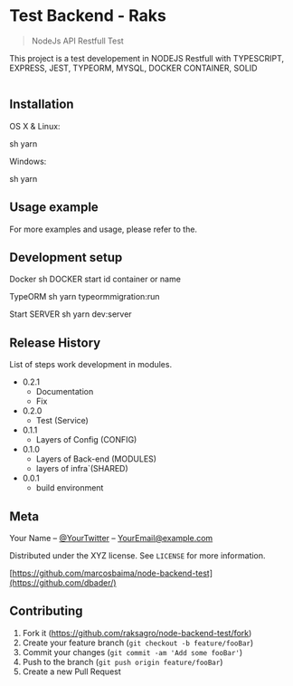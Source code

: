 # Test Backend - Raks

> NodeJs API Restfull Test

This project is a test developement in NODEJS Restfull with TYPESCRIPT, EXPRESS, JEST, TYPEORM, MYSQL, DOCKER CONTAINER, SOLID   

![]()

## Installation

OS X & Linux:

sh
yarn 


Windows:

sh
yarn


## Usage example

For more examples and usage, please refer to the.


## Development setup

Docker
sh
DOCKER start id container or name

TypeORM
sh
yarn typeormmigration:run

Start SERVER
sh
yarn dev:server

## Release History
List of steps work development in modules. 

* 0.2.1
    * Documentation
    * Fix
* 0.2.0
    * Test (Service)
* 0.1.1
    * Layers of Config (CONFIG)
* 0.1.0
    * Layers of Back-end (MODULES)
    * layers of infra`(SHARED)
* 0.0.1
    * build environment

## Meta

Your Name – [@YourTwitter](https://twitter.com/dbader_org) – YourEmail@example.com

Distributed under the XYZ license. See ``LICENSE`` for more information.

[https://github.com/marcosbaima/node-backend-test](https://github.com/dbader/)

## Contributing

1. Fork it (<https://github.com/raksagro/node-backend-test/fork>)
2. Create your feature branch (`git checkout -b feature/fooBar`)
3. Commit your changes (`git commit -am 'Add some fooBar'`)
4. Push to the branch (`git push origin feature/fooBar`)
5. Create a new Pull Request

<!-- Markdown link & img dfn's -->
[npm-image]: https://img.shields.io/npm/v/datadog-metrics.svg?style=flat-square
[npm-url]: https://npmjs.org/package/datadog-metrics
[npm-downloads]: https://img.shields.io/npm/dm/datadog-metrics.svg?style=flat-square
[travis-image]: https://img.shields.io/travis/dbader/node-datadog-metrics/master.svg?style=flat-square
[travis-url]: https://travis-ci.org/dbader/node-datadog-metrics
[wiki]: https://github.com/yourname/yourproject/wiki

